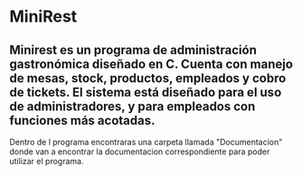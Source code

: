# MiniRest

<h2>Minirest es un programa de administración gastronómica diseñado en C. Cuenta con manejo de mesas, stock, productos, empleados y cobro de tickets. El sistema está diseñado para el uso de administradores, y para empleados con funciones más acotadas.</h2>

<p>Dentro de l programa encontraras una carpeta llamada "Documentacion" donde van a encontrar la documentacion correspondiente para poder utilizar el programa.</p>
